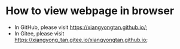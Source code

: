 # How to view webpage in browser
-  In GitHub, please visit https://xiangyongtan.github.io/;
-  In Gitee, please visit https://xiangyong_tan.gitee.io/xiangyongtan.github.io;
